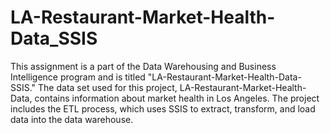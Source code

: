 # LA-Restaurant-Market-Health-Data_SSIS

This assignment is a part of the Data Warehousing and Business Intelligence program and is titled "LA-Restaurant-Market-Health-Data-SSIS." The data set used for this project, LA-Restaurant-Market-Health-Data, contains information about market health in Los Angeles. The project includes the ETL process, which uses SSIS to extract, transform, and load data into the data warehouse.
